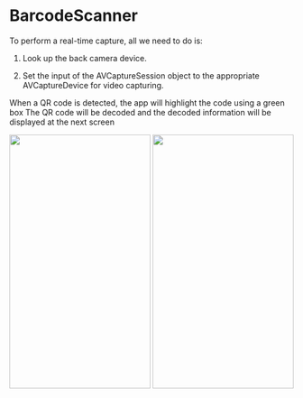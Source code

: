 # BarcodeScanner
To perform a real-time capture, all we need to do is:

1. Look up the back camera device.

2. Set the input of the AVCaptureSession object to the appropriate AVCaptureDevice for video capturing.


When a QR code is detected, the app will highlight the code using a green box
The QR code will be decoded and the decoded information will be displayed at the next screen


<img src="https://user-images.githubusercontent.com/27150828/50214476-5e1e2880-03a6-11e9-8028-77f92615e9ce.PNG" height="450" width="250">

<img src="https://user-images.githubusercontent.com/27150828/50214553-9b82b600-03a6-11e9-8c0f-2a69ce7ea76b.PNG" height="450" width="250">

